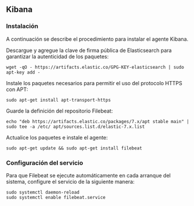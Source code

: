 ## Kibana

### Instalación

A continuación se describe el procedimiento para instalar el agente Kibana.

Descargue y agregue la clave de firma pública de Elasticsearch para garantizar la autenticidad de los paquetes:

`wget -qO - https://artifacts.elastic.co/GPG-KEY-elasticsearch | sudo apt-key add -`

Instale los paquetes necesarios para permitir el uso del protocolo HTTPS con APT:

`sudo apt-get install apt-transport-https`

Guarde la definición del repositorio Filebeat:

`echo "deb https://artifacts.elastic.co/packages/7.x/apt stable main" | sudo tee -a /etc/ apt/sources.list.d/elastic-7.x.list`

Actualice los paquetes e instale el agente:

`sudo apt-get update && sudo apt-get install filebeat`

### Configuración del servicio

Para que Filebeat se ejecute automáticamente en cada arranque del sistema, configure el servicio de la siguiente manera:

`sudo systemctl daemon-reload` <br>
`sudo systemctl enable filebeat.service`